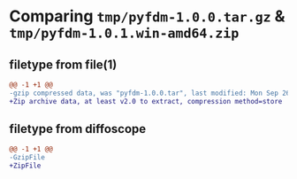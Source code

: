 # Comparing `tmp/pyfdm-1.0.0.tar.gz` & `tmp/pyfdm-1.0.1.win-amd64.zip`

## filetype from file(1)

```diff
@@ -1 +1 @@
-gzip compressed data, was "pyfdm-1.0.0.tar", last modified: Mon Sep 26 11:02:04 2022, max compression
+Zip archive data, at least v2.0 to extract, compression method=store
```

## filetype from diffoscope

```diff
@@ -1 +1 @@
-GzipFile
+ZipFile
```

